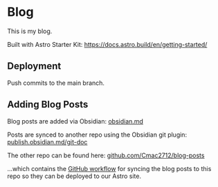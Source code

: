 # Blog

This is my blog.

Built with Astro Starter Kit: https://docs.astro.build/en/getting-started/

## Deployment

Push commits to the main branch.

## Adding Blog Posts

Blog posts are added via Obsidian: [obsidian.md](https://obsidian.md/)

Posts are synced to another repo using the Obsidian git plugin: [publish.obsidian.md/git-doc](https://publish.obsidian.md/git-doc/01+Start+here)

The other repo can be found here: [ github.com/Cmac2712/blog-posts ]( https://github.com/Cmac2712/blog-posts )

...which contains the [GitHub workflow](https://github.com/Cmac2712/blog-posts/blob/main/.github/workflows/blog-posts-import.yml) for syncing the blog posts to this repo so they can be deployed to our Astro site.